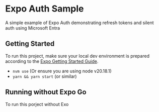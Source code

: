 # Expo Auth Sample
A simple example of Expo Auth demonstrating refresh tokens and silent auth using Microsoft Entra

## Getting Started

To run this project, make sure your local dev environment is prepared according to the [Expo Getting Started Guide](https://docs.expo.dev/get-started/set-up-your-environment/).

- `nvm use` (Or ensure you are using node v20.18.1)
- `yarn && yarn start` (or similar)

## Running without Expo Go

To run this porject without Exo